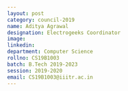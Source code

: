 ```yaml
---
layout: post
category: council-2019
name: Aditya Agrawal
designation: Electrogeeks Coordinator
image:
linkedin:
department: Computer Science
rollno: CS19B1003
batch: B.Tech 2019-2023
session: 2019-2020
email: CS19B1003@iiitr.ac.in
---
```


<!-- @format -->
